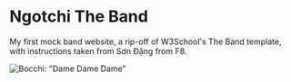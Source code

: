 # Ngotchi The Band
 My first mock band website, a rip-off of W3School's The Band template, with instructions taken from Sơn Đặng from F8.

![Bocchi: "Dame Dame Dame"](https://kazukichikito.github.io/Ngotchi-The-Band/assets/img/header/icon/icon1.gif)
